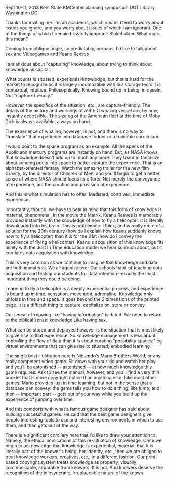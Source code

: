 Sept 10-11, 2013
Kent State KMCenter planning symposium
DOT Library, Washington DC

Thanks for inviting me.  I'm an academic, which means I tend to worry about issues you ignore, and you worry about issues of which I am ignorant.  One of the things of which I remain blissfully ignorant:  Stakeholder.  What does this mean?

Coming from oblique angle, so predictably, perhaps, I'd like to talk about sex and Videogames and Keanu Reeves

I am anxious about "capturing" knowledge, about trying to think about knowledge as capital.

What counts is situated, experiential knowledge, but that is hard for the market to recognize bc it is largely incompatible with our storage tech: it is contextual, intuitive.  Philosophically, Knowing bound up in being, in dasein.  Not "capture-friendly."

However, the specifics of the situation, etc., are capture-friendly.  The details of the history and workings of a19th C whaling vessel are, by now, instantly accessible.  The size eg of the American fleet at the time of Moby Dick is always available, always on hand.

The experience of whaling, however, is not, and there is no way to "translate" that experience into database fodder or a trainable curriculum.

  I would point to the space program as an example.  All the specs of the Apollo and mercury programs are instantly on hand.  But, as NASA knows, that knowledge doesn't add up to much any more.  They Used to fantasize about sending poets into space to better capture the experience.  That is an alphabet-oriented fantasy.  Watch the amazing trailer for the new film Gravity, by the director of Children of Men, and you'll begin to get a  better sense of where NASA should focus its efforts:  Not merely the conveyance of experience, but the curation and provision of experience.

And this is what simulation has to offer:  Mediated, contrived, immediate experience.

Importantly, though, we have to bear in mind that this form of knowledge is material, phenomenal.   In the movie the Matrix, Keanu Reeves is memorably provided instantly with the knowledge of how to fly a helicopter.  It is literally downloaded into his brain.  This is problematic I think, and is really more of a solution for the 20th century (how do I explain how Keanu suddenly knows how to fly a helicopter) than it is for the 21st (how do I convey the experience of flying a helicopter).  Keanu's acquisition of this knowledge fits nicely with the Just In Time education model we hear so much about, but it conflates data acquisition with knowledge.  

This is very common as we continue to imagine that knowledge and data are both immaterial.  We all agonize over Our schools habit of teaching data acquisition and testing our students for data retention--exactly the least important thing they could be doing.

Learning to fly a helicopter is a deeply experiential process, and experience is bound up in time, sensation, movement, adrenaline.  Knowledge only unfolds in time and space.  It goes beyond the 2 dimensions of the printed page.  It is a difficult thing to capture, capitalize on, store or convey.

Our sense of knowing like "having information" is dated.  We need to return to the biblical sense: knowledge Like having sex.

What can be stored and deployed however is the situation that is most likely to give rise to that experience.  So knowledge management is less about controlling the flow of data than it is about curating "possibility spaces," eg virtual environments that can give rise to situated, embodied learning.

The single best illustration here is Nintendo's Mario Brothers World, or any really competent video game.  Sit down with your kid and watch her play and you'll be astonished -- astonished -- at how much knowledge this game requires.  Ask to see the manual, however, and you'll find a very thin booklet that is more copyright notice than anything else.  Like most other games, Mario provides just in time learning, but not in the sense that a database can convey:  the game tells you how to do a thing, like jump, and then -- important part -- gets out of your way while you build up the experience of jumping over time.

And this comports with what a famous game designer has said about building successful games.  He said that the best game designers give people interesting tools to use and interesting environments in which to use them, and then gets out of the way.

There is a significant corollary here that I'd like to draw your attention to.  Namely, the ethical implications of this re-situation of knowledge.  Once we begin to acknowledge that knowledge is experiential, material, that it is literally part of the knower's being, her identity, etc., then we are obliged to treat knowledge workers, creatives, etc., in a different fashion.  Our print-based copyright system treats knowledge as property, visually communicable, separable from knowers.  It is not.  And knowers deserve the recognition of the idiosyncratic, irreplaceable nature of the known. 
